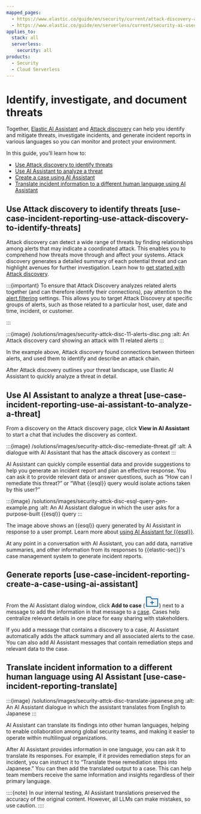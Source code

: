 ```yaml
---
mapped_pages:
  - https://www.elastic.co/guide/en/security/current/attack-discovery-ai-assistant-incident-reporting.html
  - https://www.elastic.co/guide/en/serverless/current/security-ai-usecase-incident-reporting.html
applies_to:
  stack: all
  serverless:
    security: all
products:
  - Security
  - Cloud Serverless
---
```


# Identify, investigate, and document threats

Together, [Elastic AI Assistant](/solutions/security/ai/ai-assistant.md) and [Attack discovery](/solutions/security/ai/attack-discovery.md) can help you identify and mitigate threats, investigate incidents, and generate incident reports in various languages so you can monitor and protect your environment.

In this guide, you’ll learn how to:

* [Use Attack discovery to identify threats](/solutions/security/ai/identify-investigate-document-threats.md#use-case-incident-reporting-use-attack-discovery-to-identify-threats)
* [Use AI Assistant to analyze a threat](/solutions/security/ai/identify-investigate-document-threats.md#use-case-incident-reporting-use-ai-assistant-to-analyze-a-threat)
* [Create a case using AI Assistant](/solutions/security/ai/identify-investigate-document-threats.md#use-case-incident-reporting-create-a-case-using-ai-assistant)
* [Translate incident information to a different human language using AI Assistant](/solutions/security/ai/identify-investigate-document-threats.md#use-case-incident-reporting-translate)


## Use Attack discovery to identify threats [use-case-incident-reporting-use-attack-discovery-to-identify-threats]

Attack discovery can detect a wide range of threats by finding relationships among alerts that may indicate a coordinated attack. This enables you to comprehend how threats move through and affect your systems. Attack discovery generates a detailed summary of each potential threat and can highlight avenues for further investigation. Learn how to [get started with Attack discovery](/solutions/security/ai/attack-discovery.md).

:::{important}
To ensure that Attack Discovery analyzes related alerts together (and can therefore identify their connections), pay attention to the [alert filtering](/solutions/security/ai/attack-discovery.md) settings. This allows you to target Attack Discovery at specific groups of alerts, such as those related to a particular host, user, date and time, incident, or customer.

:::

:::{image} /solutions/images/security-attck-disc-11-alerts-disc.png
:alt: An Attack discovery card showing an attack with 11 related alerts
:::

In the example above, Attack discovery found connections between thirteen alerts, and used them to identify and describe an attack chain.

After Attack discovery outlines your threat landscape, use Elastic AI Assistant to quickly analyze a threat in detail.


## Use AI Assistant to analyze a threat [use-case-incident-reporting-use-ai-assistant-to-analyze-a-threat]

From a discovery on the Attack discovery page, click **View in AI Assistant** to start a chat that includes the discovery as context.

:::{image} /solutions/images/security-attck-disc-remediate-threat.gif
:alt: A dialogue with AI Assistant that has the attack discovery as context
:::

AI Assistant can quickly compile essential data and provide suggestions to help you generate an incident report and plan an effective response. You can ask it to provide relevant data or answer questions, such as “How can I remediate this threat?” or “What {{esql}} query would isolate actions taken by this user?”

:::{image} /solutions/images/security-attck-disc-esql-query-gen-example.png
:alt: An AI Assistant dialogue in which the user asks for a purpose-built {{esql}} query
:::

The image above shows an {{esql}} query generated by AI Assistant in response to a user prompt. Learn more about [using AI Assistant for {{esql}}](/solutions/security/ai/generate-customize-learn-about-esorql-queries.md).

At any point in a conversation with AI Assistant, you can add data, narrative summaries, and other information from its responses to {{elastic-sec}}'s case management system to generate incident reports.


## Generate reports [use-case-incident-reporting-create-a-case-using-ai-assistant]

From the AI Assistant dialog window, click **Add to case** (![Add to case icon](/solutions/images/security-icon-add-to-case.png "title =20x20")) next to a message to add the information in that message to a [case](/solutions/security/investigate/cases.md). Cases help centralize relevant details in one place for easy sharing with stakeholders.

If you add a message that contains a discovery to a case, AI Assistant automatically adds the attack summary and all associated alerts to the case. You can also add AI Assistant messages that contain remediation steps and relevant data to the case.


## Translate incident information to a different human language using AI Assistant [use-case-incident-reporting-translate]

:::{image} /solutions/images/security-attck-disc-translate-japanese.png
:alt: An AI Assistant dialogue in which the assistant translates from English to Japanese
:::

AI Assistant can translate its findings into other human languages, helping to enable collaboration among global security teams, and making it easier to operate within multilingual organizations.

After AI Assistant provides information in one language, you can ask it to translate its responses. For example, if it provides remediation steps for an incident, you can instruct it to “Translate these remediation steps into Japanese.” You can then add the translated output to a case. This can help team members receive the same information and insights regardless of their primary language.

::::{note}
In our internal testing, AI Assistant translations preserved the accuracy of the original content. However, all LLMs can make mistakes, so use caution.
::::
